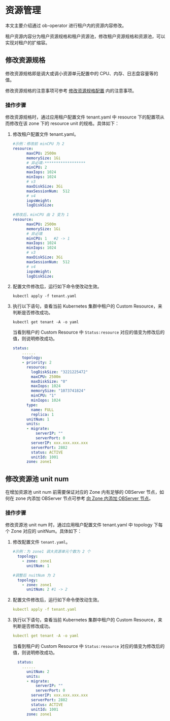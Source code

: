 # 资源管理

本文主要介绍通过 ob-operator 进行租户内的资源内容修改。

租户资源内容分为租户资源规格和租户资源池，修改租户资源规格和资源池，可以实现对租户的扩缩容。

## 修改资源规格

修改资源规格即是调大或调小资源单元配置中的 CPU、内存、日志盘容量等的值。

修改资源规格的注意事项可参考 [修改资源规格配置](../../../../../../600.manage/200.tenant-management/600.common-tenant-operations/1600.resource-specification-management/200.modify-the-configuration-of-a-resource-unit.md) 内的注意事项。

### 操作步骤

修改资源规格时，通过应用租户配置文件 tenant.yaml 中 resource 下的配置项从而修改在该 zone 下的 resource unit 的规格。具体如下：

1. 修改租户配置文件 tenant.yaml。

    ```yaml
    #示例：修改前 minCPU 为 2
    resource:
          maxCPU: 2500m
          memorySize: 1Gi
          # 非必填-******************
          minCPU: 2   
          maxIops: 1024
          minIops: 1024
          # v3
          maxDiskSize: 3Gi
          maxSessionNum:  512
          # v4
          iopsWeight:
          logDiskSize: 
          
    #修改后，minCPU 由 2 变为 1
    resource:
          maxCPU: 2500m
          memorySize: 1Gi
          # 非必填
          minCPU: 1   #2 -> 1
          maxIops: 1024
          minIops: 1024
          # v3
          maxDiskSize: 3Gi
          maxSessionNum:  512
          # v4
          iopsWeight:
          logDiskSize: 
    ```

2. 配置文件修改后，运行如下命令使改动生效。

    ```shell
    kubectl apply -f tenant.yaml
    ```

3. 执行以下语句，查看当前 Kubernetes 集群中租户的 Custom Resource，来判断是否修改成功。

    ```shell
    kubectl get tenant -A -o yaml
    ```

    当看到租户的 Custom Resource 中 `Status:resource` 对应的值变为修改后的值，则说明修改成功。

    ```yaml
    status:
        ......
        topology:
        - priority: 2
          resource:
            logDiskSize: "3221225472"
            maxCPU: 2500m
            maxDiskSize: "0"
            maxIops: 1024
            memorySize: "1073741824"
            minCPU: "1"
            minIops: 1024
          type:
            name: FULL
            replica: 1
          unitNum: 1
          units:
          - migrate:
              serverIP: ""
              serverPort: 0
            serverIP: xxx.xxx.xxx.xxx
            serverPort: 2882
            status: ACTIVE
            unitId: 1001
          zone: zone1
    ```

## 修改资源池 unit num

在增加资源池 unit num 前需要保证对应的 Zone 内有足够的 OBServer 节点，如何在 zone 内添加 OBServer 节点可参考 [向 Zone 内添加 OBServer 节点](../../100.cluster-management-of-ob-operator/200.cluster-scale-out-of-ob-operator/200.add-an-observer-nodes-to-the-zone-of-ob-operator.md)。

### 操作步骤

修改资源池 unit num 时，通过应用租户配置文件 tenant.yaml 中 topology 下每个 Zone 对应的 unitNum。具体如下：

1. 修改配置文件 `tenant.yaml`。

    ```yaml
    #示例：为 zone1 调大资源单元个数为 2 个
      topology:
        - zone: zone1
          unitNum: 1
          
    #调整后 nuitNum 为 2
      topology:
        - zone: zone1
          unitNum: 2 #1 -> 2
    ```

2. 配置文件修改后，运行如下命令使改动生效。

    ```yaml
    kubectl apply -f tenant.yaml
    ```

3. 执行以下语句，查看当前 Kubernetes 集群中租户的 Custom Resource，来判断是否修改成功。

    ```yaml
    kubectl get tenant -A -o yaml
    ```

    当看到租户的 Custom Resource 中 `Status:resource` 对应的值变为修改后的值，则说明修改成功。

    ```yaml
      status:
        ......
          unitNum: 2
          units:
          - migrate:
              serverIP: ""
              serverPort: 0
            serverIP: xxx.xxx.xxx.xxx
            serverPort: 2882
            status: ACTIVE
            unitId: 1001
          zone: zone1
    ```
